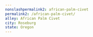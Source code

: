 ```yaml
---
﻿nonslashpermalink2: african-palm-civet
permalink2: /african-palm-civet/
alley: African Palm Civet
city: Roseburg
state: Oregon
---
```

